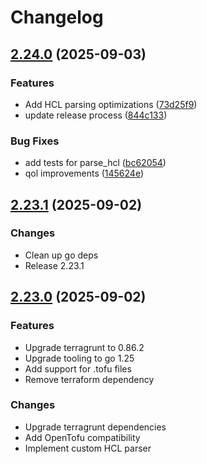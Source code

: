 # Changelog

## [2.24.0](https://github.com/ZeitOnline/terragrunt-atlantis-config/compare/v2.23.1...v2.24.0) (2025-09-03)


### Features

* Add HCL parsing optimizations ([73d25f9](https://github.com/ZeitOnline/terragrunt-atlantis-config/commit/73d25f9c763198df164ce75947d2c6cc956245f0))
* update release process ([844c133](https://github.com/ZeitOnline/terragrunt-atlantis-config/commit/844c133354a820b26682dc7de81cb0012da69c45))


### Bug Fixes

* add tests for parse_hcl ([bc62054](https://github.com/ZeitOnline/terragrunt-atlantis-config/commit/bc62054cdb8313e6aaffff1c5916d5b83b3e9958))
* qol improvements ([145624e](https://github.com/ZeitOnline/terragrunt-atlantis-config/commit/145624e838ff273e0588ae184c427fc373e7e90b))

## [2.23.1](https://github.com/ZeitOnline/terragrunt-atlantis-config/compare/v2.23.0...v2.23.1) (2025-09-02)

### Changes

* Clean up go deps
* Release 2.23.1

## [2.23.0](https://github.com/ZeitOnline/terragrunt-atlantis-config/compare/v2.22.2...v2.23.0) (2025-09-02)

### Features

* Upgrade terragrunt to 0.86.2
* Upgrade tooling to go 1.25
* Add support for .tofu files
* Remove terraform dependency

### Changes

* Upgrade terragrunt dependencies
* Add OpenTofu compatibility
* Implement custom HCL parser
